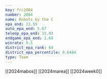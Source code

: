 ```yaml
---
key: frc2084
number: 2084
name: Robots by the C
epa_end: 22.59
auto_epa_end: 5.87
teleop_epa_end: 15.03
endgame_epa_end: 1.68
winrate: 0.5
district_epa_rank: 64
district_epa_percentile: 0.6484
type: Team
---
```

[[2024mabos]]
[[2024marea]]
[[2024week0]]
